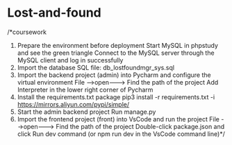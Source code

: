 # Lost-and-found
/*coursework
1. Prepare the environment before deployment
Start MySQL in phpstudy and see the green triangle
Connect to the MySQL server through the MySQL client and log in successfully
2. Import the database SQL file: db_lostfoundmgr_sys.sql
3. Import the backend project (admin) into Pycharm and configure the virtual environment
File -->open---> Find the path of the project
Add Interpreter in the lower right corner of Pycharm
4. Install the requirements.txt package
pip3 install -r requirements.txt -i https://mirrors.aliyun.com/pypi/simple/
5. Start the admin backend project
Run manage.py
6. Import the frontend project (front) into VsCode and run the project
File -->open---> Find the path of the project
Double-click package.json and click Run dev command (or npm run dev in the VsCode command line)*/
